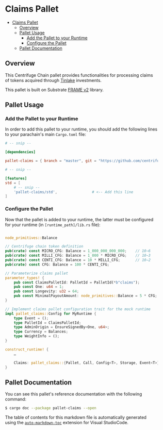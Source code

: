 # Claims Pallet

<!-- TOC -->

- [Claims Pallet](#claims-pallet)
    - [Overview](#overview)
    - [Pallet Usage](#pallet-usage)
        - [Add the Pallet to your Runtime](#add-the-pallet-to-your-runtime)
        - [Configure the Pallet](#configure-the-pallet)
    - [Pallet Documentation](#pallet-documentation)

<!-- /TOC -->

## Overview

This Centrifuge Chain pallet provides functionalities for processing claims of tokens acquired 
through [Tinlake](https://tinlake.centrifuge.io/) investments.

This pallet is built on Substrate [FRAME v2](https://substrate.dev/docs/en/knowledgebase/runtime/frame) 
library.

## Pallet Usage

### Add the Pallet to your Runtime

In order to add this pallet to your runtime, you should add the following lines
to your parachain's main `Cargo.toml` file:

```toml
# -- snip --

[dependencies]

pallet-claims = { branch = "master", git = "https://github.com/centrifuge/centrifuge-chain.git", default-features = false }

# -- snip --

[features]
std = [
    # -- snip --
    'pallet-claims/std',                # <-- Add this line
]
```

### Configure the Pallet

Now that the pallet is added to your runtime,  the latter must be configured
for your runtime (in `[runtime_path]/lib.rs` file):

```rust

node_primitives::Balance

// Centrifuge chain token definition
pub(crate) const MICRO_CFG: Balance = 1_000_000_000_000;    // 10−6 	0.000001
pub(crate) const MILLI_CFG: Balance = 1_000 * MICRO_CFG;    // 10−3 	0.001
pub(crate) const CENTI_CFG: Balance = 10 * MILLI_CFG;       // 10−2 	0.01
pub(crate) const CFG: Balance = 100 * CENTI_CFG;

// Parameterize claims pallet
parameter_types! {
    pub const ClaimsPalletId: PalletId = PalletId(*b"claims");
    pub const One: u64 = 1;
    pub const Longevity: u32 = 64;
    pub const MinimalPayoutAmount: node_primitives::Balance = 5 * CFG;
}

// Implement claims pallet configuration trait for the mock runtime
impl pallet_claims::Config for MyRuntime {
    type Event = ();
    type PalletId = ClaimsPalletId;
    type AdminOrigin = EnsureSignedBy<One, u64>;
    type Currency = Balances;
    type WeightInfo = ();
}

construct_runtime! {
    …

    Claims: pallet_claims::{Pallet, Call, Config<T>, Storage, Event<T>},
}
```

## Pallet Documentation

You can see this pallet's reference documentation with the following command:

```sh
$ cargo doc --package pallet-claims --open
```

The table of contents for this markdown file is automatically generated using the [`auto-markdown-toc`](https://marketplace.visualstudio.com/items?itemName=huntertran.auto-markdown-toc) extension for Visual StudioCode.

